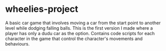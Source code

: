 # wheelies-project
A basic car game that involves moving a car from the start point to another level while dodging falling balls.
This is the first version I made where a player has only a dudu car as the option.
Contains code scripts for each character in the game that control the character's movements and behaviours.
